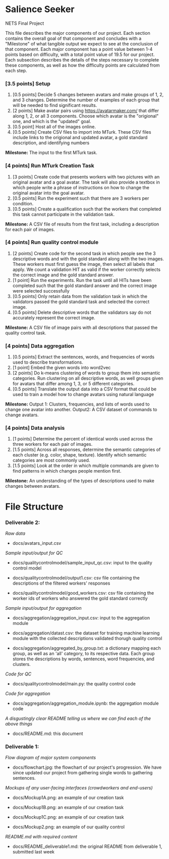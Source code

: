# Salience Seeker
NETS Final Project

This file describes the major components of our project. Each section contains the overall goal of that component and concludes with a "Milestone" of what tangible output we expect to see at the conclusion of that component. Each major component has a point value between 1-4 points based on difficulty, with a total point value of 19.5 for our project. Each subsection describes the details of the steps necessary to complete these components, as well as how the difficulty points are calculated from each step. 


### [3.5 points] Setup

1. [0.5 points] Decide 5 changes between avatars and make groups of 1, 2, and 3 changes. Determine the number of examples of each group that will be needed to find significant results.
2. [2 points] Make avatar pairs using https://avatarmaker.com/ that differ along 1, 2, or all 3 components. Choose which avatar is the "origional" one, and which is the "updated" goal.
3. [0.5 point] Host all of the images online.
4. [0.5 points] Create CSV files to import into MTurk. These CSV files include links to the origional and updated avatar, a gold standard description, and identifying numbers

**Milestone:** The input to the first MTurk task.


### [4 points] Run MTurk Creation Task

1. [3 points] Create code that presents workers with two pictures with an original avatar and a goal avatar. The task will also provide a textbox in which people write a phrase of instructions on how to change the original avatar into the goal avatar.
2. [0.5 points] Run the experiment such that there are 3 workers per condition.
3. [0.5 points] Create a qualification such that the workers that completed this task cannot participate in the validation task.

**Milestone:** A CSV file of results from the first task, including a description for each pair of images.

### [4 points] Run quality control module
1. [2 points] Create code for the second task in which people see the 3 descriptive words and with the gold standard along with the two images. These workers must first guess the image, then select all labels that apply. We count a validation HIT as valid if the worker correctly selects the correct image and the gold standard answer.
2. [1 point] Run the experiments. Run the task until all HITs have been completed such that the gold standard answer and the correct image were selected successfully
3. [0.5 points] Only retain data from the validation task in which the validators passed the gold standard task and selected the correct image.
2. [0.5 points] Delete descriptive words that the validators say do not accurately represent the correct image.

**Milestone:** A CSV file of image pairs with all descriptions that passed the quality control task.

### [4 points] Data aggregation
1. [0.5 points] Extract the sentences, words, and frequencies of words used to describe transformations.
2. [1 point] Embed the given words into word2vec
3. [2 points] Do k-means clustering of words to group them into semantic categories. Run clustering on all descriptive words, as well groups given for avatars that differ among 1, 3, or 5 different categories.
4. [0.5 points] Translate the output data into a CSV format that could be used to train a model how to change avatars using natural language

**Milestone:** Output 1: Clusters, frequencies, and lists of words used to change one avatar into another. Output2: A CSV dataset of commands to change avatars.

### [4 points] Data analysis
1. [1 points] Determine the percent of identical words used across the three workers for each pair of images.
2. [1.5 points] Across all responses, determine the semantic categories of each cluster (e.g. color, shape, texture). Identify which semantic categories are most commonly used.
3. [1.5 points] Look at the order in which multiple commands are given to find patterns in which changes people mention first.

**Milestone:** An understanding of the types of descriptions used to make changes between avatars.

# File Structure
### Deliverable 2:


*Raw data*

- docs/avatars_input.csv

*Sample input/output for QC*

- docs/qualitycontrolmodel/sample_input_qc.csv: input to the quality control model

- docs/qualitycontrolmodel/output1.csv: csv file containing the descriptions of the filtered workers' responses

- docs/qualitycontrolmodel/good_workers.csv: csv file containing the worker ids of workers who answered the gold standard correctly

*Sample input/output for aggregation*

- docs/aggregation/aggregation_input.csv: input to the aggregation module

- docs/aggregation/datast.csv: the dataset for training machine learning module with the collected descriptions validated thorugh quality control

- docs/aggregation/aggregated_by_group.txt: a dictionary mapping each group, as well as an 'all' category, to its respective data. Each group stores the descriptions by words, sentences, word frequencies, and clusters. 

*Code for QC*

- docs/qualitycontrolmodel/main.py: the quality control code

*Code for aggregation*

- docs/aggregation/aggregation_module.ipynb: the aggregation module code

*A disgustingly clear README telling us where we can find each of the above things*

- docs/README.md: this document


### Deliverable 1:


*Flow diagram of major system components*

- docs/flowchart.jpg: the flowchart of our project's progression. We have since updated our project from gathering single words to gathering sentences.

*Mockups of any user-facing interfaces (crowdworkers and end-users)*

- docs/Mockup1A.png: an example of our creation task

- docs/Mockup1B.png: an example of our creation task

- docs/Mockup1C.png: an example of our creation task

- docs/Mockup2.png: an example of our quality control

*README.md with required content*

- docs/README_deliverable1.md: the original README from deliverable 1, submitted last week


